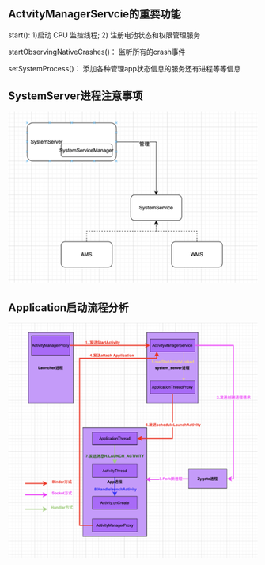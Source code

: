 ## ActvityManagerServcie的重要功能

start(): 1)启动 CPU 监控线程; 2) 注册电池状态和权限管理服务 

startObservingNativeCrashes()： 监听所有的crash事件 

setSystemProcess()： 添加各种管理app状态信息的服务还有进程等等信息



## SystemServer进程注意事项

<img src=".asserts/image-20241121102542242.png" alt="image-20241121102542242" style="zoom:50%;" />



## Application启动流程分析

![image-20241121105050664](.asserts/image-20241121105050664.png)